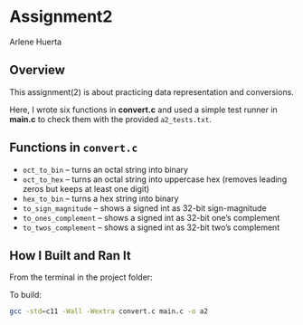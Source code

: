 # Assignment2
Arlene Huerta  

## Overview
This assignment(2) is about practicing data representation and conversions.

Here, I wrote six functions in **convert.c** and used a simple test runner in **main.c** to check them with the provided `a2_tests.txt`.

## Functions in `convert.c`
- `oct_to_bin` – turns an octal string into binary  
- `oct_to_hex` – turns an octal string into uppercase hex (removes leading zeros but keeps at least one digit)  
- `hex_to_bin` – turns a hex string into binary  
- `to_sign_magnitude` – shows a signed int as 32-bit sign-magnitude  
- `to_ones_complement` – shows a signed int as 32-bit one’s complement  
- `to_twos_complement` – shows a signed int as 32-bit two’s complement  

## How I Built and Ran It
From the terminal in the project folder:


To build:
```bash
gcc -std=c11 -Wall -Wextra convert.c main.c -o a2

